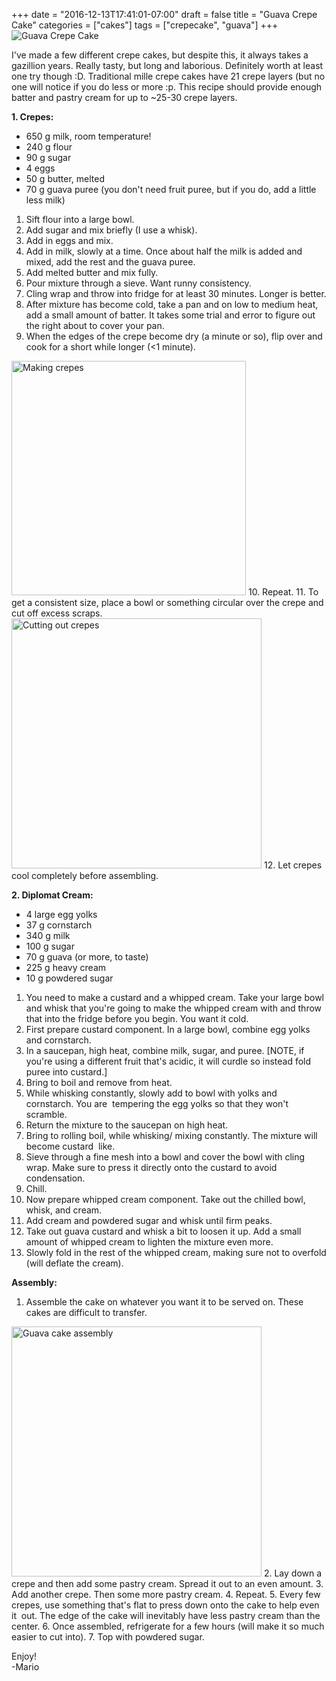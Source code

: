 +++
date = "2016-12-13T17:41:01-07:00"
draft = false
title = "Guava Crepe Cake"
categories = ["cakes"]
tags = ["crepecake", "guava"]
+++
![Guava Crepe Cake](https://2.bp.blogspot.com/-ZednUXq6eno/WJBGosPDyAI/AAAAAAAAH00/vFK9_5K_HecpztL0MYo4YLCGAj7Rc48HQCLcB/s1600/DSC_4877_1.jpg)

I've made a few different crepe cakes, but despite this, it always takes a gazillion years. Really tasty, but long and laborious. Definitely worth at least one try though :D. Traditional mille crepe cakes have 21 crepe layers (but no one will notice if you do less or more :p. This recipe should provide enough batter and pastry cream for up to ~25-30 crepe layers.

**1. Crepes:**

- 650 g milk, room temperature!
- 240 g flour
- 90 g sugar
- 4 eggs
- 50 g butter, melted
- 70 g guava puree (you don't need fruit puree, but if you do, add a little less milk)

1. Sift flour into a large bowl.
2. Add sugar and mix briefly (I use a whisk).
3. Add in eggs and mix.
4. Add in milk, slowly at a time. Once about half the milk is added and mixed, add the rest and the guava puree.
5. Add melted butter and mix fully.
6. Pour mixture through a sieve. Want runny consistency.
7. Cling wrap and throw into fridge for at least 30 minutes. Longer is better.
8. After mixture has become cold, take a pan and on low to medium heat, add a small amount of batter. It takes some trial and error to figure out the right about to cover your pan.
9. When the edges of the crepe become dry (a minute or so), flip over and cook for a short while longer (<1 minute).  
<img src="https://3.bp.blogspot.com/-PkZhOH11TyY/WJBGgoHMrfI/AAAAAAAAH0w/LkJOr5HzBWcT4hx35A_hH0nuCwUk7WA7ACLcB/s1600/DSC_4865_1.jpg" alt="Making crepes" style="height: 375px;"/>
10. Repeat.
11. To get a consistent size, place a bowl or something circular over the crepe and cut off excess scraps.  
<img src="https://4.bp.blogspot.com/-7NqiqC0Pt7k/WJBGgceRD4I/AAAAAAAAH0o/lgm6rWI-ooAIfcqdIfGCQwdqp4B9d_AEQCLcB/s1600/DSC_4866_1.jpg" alt="Cutting out crepes" style="width: 400px;"/>
12. Let crepes cool completely before assembling.

**2. Diplomat Cream:**

- 4 large egg yolks
- 37 g cornstarch
- 340 g milk
- 100 g sugar
- 70 g guava (or more, to taste) 
- 225 g heavy cream
- 10 g powdered sugar

1. You need to make a custard and a whipped cream. Take your large bowl and whisk that you're going to make the whipped cream with and throw that into the fridge before you begin. You want it cold.
2. First prepare custard component. In a large bowl, combine egg yolks and cornstarch.
3. In a saucepan, high heat, combine milk, sugar, and puree. [NOTE, if you're using a different fruit that's acidic, it will curdle so instead fold puree into custard.]
4. Bring to boil and remove from heat.
5. While whisking constantly, slowly add to bowl with yolks and cornstarch. You are 
tempering the egg yolks so that they won't scramble.
6. Return the mixture to the saucepan on high heat.
7. Bring to rolling boil, while whisking/ mixing constantly. The mixture will become custard  like.
8. Sieve through a fine mesh into a bowl and cover the bowl with cling wrap. Make sure to press it directly onto the custard to avoid condensation.
9. Chill.
10. Now prepare whipped cream component. Take out the chilled bowl, whisk, and cream. 
11. Add cream and powdered sugar and whisk until firm peaks.
12. Take out guava custard and whisk a bit to loosen it up. Add a small amount of whipped cream to lighten the mixture even more.
13. Slowly fold in the rest of the whipped cream, making sure not to overfold (will deflate the cream).

**Assembly:**

1. Assemble the cake on whatever you want it to be served on. These cakes are difficult to transfer.  
<img src="https://4.bp.blogspot.com/-TPhJs3sMzZo/WJBGgv-R8bI/AAAAAAAAH0s/YZeGKEFeLeMQ73hI7ZO12LaFTUYlMhJhACLcB/s1600/DSC_4869_1.jpg" alt="Guava cake assembly" style="width: 400px;"/>
2. Lay down a crepe and then add some pastry cream. Spread it out to an even amount.
3. Add another crepe. Then some more pastry cream.
4. Repeat.
5. Every few crepes, use something that's flat to press down onto the cake to help even it 
out. The edge of the cake will inevitably have less pastry cream than the center.
6. Once assembled, refrigerate for a few hours (will make it so much easier to cut into).
7. Top with powdered sugar.

Enjoy!  
-Mario





